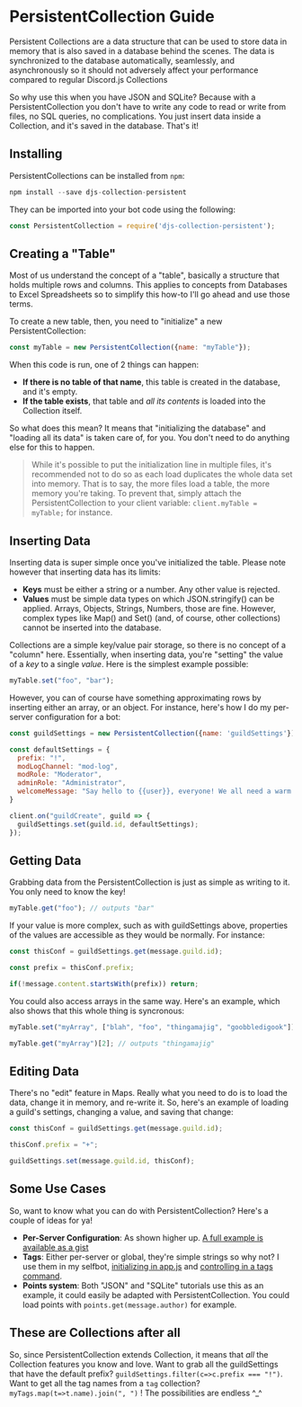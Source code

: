 # PersistentCollection Guide

Persistent Collections are a data structure that can be used to store data in memory that is also saved in a database behind the scenes. The data is synchronized to the database automatically, seamlessly, and asynchronously so it should not adversely affect your performance compared to regular  Discord.js Collections

So why use this when you have JSON and SQLite? Because with a PersistentCollection you don't have to write any code to read or write from files, no SQL queries, no complications. You just insert data inside a Collection, and it's saved in the database. That's it!

## Installing

PersistentCollections can be installed from `npm`:

```js
npm install --save djs-collection-persistent
```

They can be imported into your bot code using the following:

```js
const PersistentCollection = require('djs-collection-persistent');
```



## Creating a "Table"

Most of us understand the concept of a "table", basically a structure that holds multiple rows and columns. This applies to concepts from Databases to Excel Spreadsheets so to simplify this how-to I'll go ahead and use those terms.

To create a new table, then, you need to "initialize" a new PersistentCollection:

```js
const myTable = new PersistentCollection({name: "myTable"});
```

When this code is run, one of 2 things can happen:

* **If there is no table of that name**, this table is created in the database, and it's empty.
* **If the table exists**, that table and _all its contents_ is loaded into the Collection itself. 

So what does this mean? It means that "initializing the database" and "loading all its data" is taken care of, for you. You don't need to do anything else for this to happen.

> While it's possible to put the initialization line in multiple files, it's recommended not to do so as each load duplicates the whole data set into memory. That is to say, the more files load a table, the more memory you're taking. To prevent that, simply attach the PersistentCollection to your client variable: `client.myTable = myTable;` for instance.



## Inserting Data

Inserting data is super simple once you've initialized the table. Please note however that inserting data has its limits: 

* **Keys** must be either a string or a number. Any other value is rejected.
* **Values** must be simple data types on which JSON.stringify\(\) can be applied. Arrays, Objects, Strings, Numbers, those are fine. However, complex types like Map\(\) and Set\(\) \(and, of course, other collections\) cannot be inserted into the database. 

Collections are a simple key/value pair storage, so there is no concept of a "column" here. Essentially, when inserting data, you're "setting" the value of a _key_ to a single _value_. Here is the simplest example possible: 

```js
myTable.set("foo", "bar");
```

However, you can of course have something approximating rows by inserting either an array, or an object. For instance, here's how I do my per-server configuration for a bot: 

```js
const guildSettings = new PersistentCollection({name: 'guildSettings'});

const defaultSettings = {
  prefix: "!",
  modLogChannel: "mod-log",
  modRole: "Moderator",
  adminRole: "Administrator",
  welcomeMessage: "Say hello to {{user}}, everyone! We all need a warm welcome sometimes :D"
}

client.on("guildCreate", guild => {
  guildSettings.set(guild.id, defaultSettings);
});
```



## Getting Data

Grabbing data from the PersistentCollection is just as simple as writing to it. You only need to know the key!

```js
myTable.get("foo"); // outputs "bar"
```

If your value is more complex, such as with guildSettings above, properties of the values are accessible as they would be normally. For instance: 

```js
const thisConf = guildSettings.get(message.guild.id);

const prefix = thisConf.prefix;

if(!message.content.startsWith(prefix)) return;
```

You could also access arrays in the same way. Here's an example, which also shows that this whole thing is syncronous: 

```js
myTable.set("myArray", ["blah", "foo", "thingamajig", "goobbledigook"]);

myTable.get("myArray")[2]; // outputs "thingamajig"
```



## Editing Data

There's no "edit" feature in Maps. Really what you need to do is to load the data, change it in memory, and re-write it. So, here's an example of loading a guild's settings, changing a value, and saving that change: 

```js
const thisConf = guildSettings.get(message.guild.id);

thisConf.prefix = "+";

guildSettings.set(message.guild.id, thisConf);
```



## Some Use Cases

So, want to know what you can do with PersistentCollection? Here's a couple of ideas for ya!

* **Per-Server Configuration**: As shown higher up. [A full example is available as a gist](https://gist.github.com/eslachance/5c539ccebde9fa76340fb5d54889aa22)
* **Tags**: Either per-server or global, they're simple strings so why not? I use them in my selfbot, [initializing in app.js](https://github.com/eslachance/evie.selfbot/blob/master/app.js#L14) and [controlling in a tags command](https://github.com/eslachance/evie.selfbot/blob/master/commands/tag.js).
* **Points system**: Both "JSON" and "SQLite" tutorials use this as an example, it could easily be adapted with PersistentCollection. You could load points with `points.get(message.author)` for example. 

## These are Collections after all

So, since PersistentCollection extends Collection, it means that _all_ the Collection features you know and love. Want to grab all the guildSettings that have the default prefix? `guildSettings.filter(c=>c.prefix === "!")`. Want to get all the tag names from a `tag` collection? `myTags.map(t=>t.name).join(", ")` ! The possibilities are endless ^\_^

